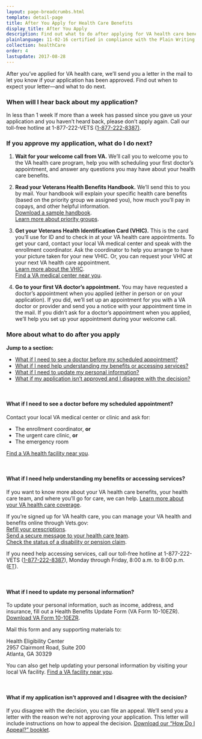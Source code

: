 ```yaml
---
layout: page-breadcrumbs.html
template: detail-page
title: After You Apply for Health Care Benefits
display_title: After You Apply
description: Find out what to do after applying for VA health care benefits, including when to schedule your first VA medical appointment.
plainlanguage: 11-02-16 certified in compliance with the Plain Writing Act
collection: healthCare
order: 4
lastupdate: 2017-08-28
---
```


<div class="va-introtext">

After you’ve applied for VA health care, we’ll send you a letter in the mail to let you know if your application has been approved. Find out when to expect your letter—and what to do next.

</div>

### When will I hear back about my application?

<div class="card information" markdown="0">
<span class="number">In less than 1 week</span>
<span class="description">If more than a week has passed since you gave us your application and you haven’t heard back, please don’t apply again. Call our toll-free hotline at 1-877-222-VETS (<a href="tel:+18772228387">1-877-222-8387)</a>.</span>

</div>

### If you approve my application, what do I do next?

<ol class="process">
<li class="process-step list-one">

**Wait for your welcome call from VA.** We’ll call you to welcome you to the VA health care program, help you with scheduling your first doctor’s appointment, and answer any questions you may have about your health care benefits.

</li>

<li class="process-step list-two">

**Read your Veterans Health Benefits Handbook.** We’ll send this to you by mail. Your handbook will explain your specific health care benefits (based on the priority group we assigned you), how much you’ll pay in copays, and other helpful information. <br />
[Download a sample handbook](https://www.va.gov/healthbenefits/vhbh/publications/vhbh_sample_handbook_2014.pdf). <br />
[Learn more about priority groups](https://www.va.gov/healthbenefits/resources/priority_groups.asp).

</li>

<li class="process-step list-three">

**Get your Veterans Health Identification Card (VHIC).** This is the card you’ll use for ID and to check in at your VA health care appointments. To get your card, contact your local VA medical center and speak with the enrollment coordinator. Ask the coordinator to help you arrange to have your picture taken for your new VHIC. Or, you can request your VHIC at your next VA health care appointment. <br /> [Learn more about the VHIC](https://www.va.gov/HEALTHBENEFITS/vhic/index.asp). <br />
[Find a VA medical center near you](/facilities/).

</li>

<li class="process-step list-four">

**Go to your first VA doctor’s appointment.** You may have requested a doctor’s appointment when you applied (either in person or on your application). If you did, we’ll set up an appointment for you with a VA doctor or provider and send you a notice with your appointment time in the mail. If you didn’t ask for a doctor’s appointment when you applied, we’ll help you set up your appointment during your welcome call.

</li>
</ol>

### More about what to do after you apply

**Jump to a section:**

- [What if I need to see a doctor before my scheduled appointment?](#after-see-doctor)
- [What if I need help understanding my benefits or accessing services?](#after-need-help)
- [What if I need to update my personal information?](#after-update-information)
- [What if my application isn’t approved and I disagree with the decision?](#after-not-approved)

<br>

<span id="after-see-doctor">

#### What if I need to see a doctor before my scheduled appointment?

Contact your local VA medical center or clinic and ask for:
- The enrollment coordinator, **or**
- The urgent care clinic, **or**
- The emergency room

[Find a VA health facility near you](/facilities/).

<br>

<span id="after-need-help">

#### What if I need help understanding my benefits or accessing services?

If you want to know more about your VA health care benefits, your health care team, and where you’ll go for care, we can help. [Learn more about your VA health care coverage](/health-care/about-va-health-care/).

If you’re signed up for VA health care, you can manage your VA health and benefits online through Vets.gov: <br />
[Refill your prescriptions](/health-care/prescriptions/). <br />
[Send a secure message to your health care team](/health-care/messaging/). <br />
[Check the status of a disability or pension claim](/track-claims/).

If you need help accessing services, call our toll-free hotline at 1-877-222-VETS (<a href="tel:+18772228387">1-877-222-8387</a>), Monday through Friday, 8:00 a.m. to 8:00 p.m. (<abbr title="eastern time">ET</abbr>).

<br>

<span id="after-update-information">

#### What if I need to update my personal information?

To update your personal information, such as income, address, and insurance, fill out a Health Benefits Update Form (VA Form 10-10EZR). [Download VA Form 10-10EZR](https://www.va.gov/vaforms/medical/pdf/vha-10-10ezr-fill.pdf).

Mail this form and any supporting materials to:

<p class="va-address-block">
Health Eligibility Center<br>
2957 Clairmont Road, Suite 200<br>
Atlanta, GA 30329<br>
</p>

You can also get help updating your personal information by visiting your local VA facility. [Find a VA facility near you](/facilities/).

<br>

<span id="after-not-approved">

#### What if my application isn’t approved and I disagree with the decision?

If you disagree with the decision, you can file an appeal. We’ll send you a letter with the reason we’re not approving your application. This letter will include instructions on how to appeal the decision. [Download our “How Do I Appeal?” booklet](https://www.bva.va.gov/docs/Pamphlets/How-Do-I-Appeal-Booklet--508Compliance.pdf).
